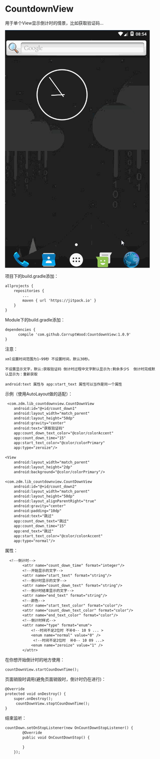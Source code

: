 # CountdownView
用于单个View显示倒计时的情景，比如获取验证码...

![image](https://github.com/CorruptWood/CountdownView/blob/master/coundown.gif?raw=true)

项目下的build.gradle添加：

	allprojects {
		repositories {
			...
			maven { url 'https://jitpack.io' }
		}
	}

Module下的build.gradle添加：

	dependencies {
	      compile 'com.github.CorruptWood:CountdownView:1.0.9'
	}

注意：

	xml设置时间范围为1~99秒 不设置时间，默认30秒。
	
	不设置显示文字，默认:获取验证码 倒计时过程中文字默认显示为:剩余多少S  倒计时完成默认显示为：重新获取
	
	android:text 属性与 app:start_text 属性可以当作是同一个属性
	
	


示例（使用AutoLayout做的适配）：
     
     <com.zdm.lib_countdownview.CountDownView
        android:id="@+id/count_down1"
        android:layout_width="match_parent"
        android:layout_height="50dp"
        android:gravity="center"
        android:text="获取验证码"
        app:count_down_text_color="@color/colorAccent"
        app:count_down_time="15"
        app:start_text_color="@color/colorPrimary"
        app:type="zeroize"/>

    <View
        android:layout_width="match_parent"
        android:layout_height="2dp"
        android:background="@color/colorPrimary"/>

    <com.zdm.lib_countdownview.CountDownView
        android:id="@+id/count_down2"
        android:layout_width="match_parent"
        android:layout_height="50dp"
        android:layout_alignParentRight="true"
        android:gravity="center"
        android:padding="10dp"
        android:text="跳过"
        app:count_down_text="跳过"
        app:count_down_time="15"
        app:end_text="跳过"
        app:start_text_color="@color/colorAccent"
        app:type="normal"/>


属性：
      
      <!--倒计时-->
            <attr name="count_down_time" format="integer"/>
            <!--开始显示的文字-->
            <attr name="start_text" format="string"/>
            <!--倒计时显示的文字-->
            <attr name="count_down_text" format="string"/>
            <!--倒计时结束显示的文字-->
            <attr name="end_text" format="string"/>
            <!--颜色-->
            <attr name="start_text_color" format="color"/>
            <attr name="count_down_text_color" format="color"/>
            <attr name="end_text_color" format="color"/>
            <!--倒计时样式-->
            <attr name="type" format="enum">
                <!--时间不足2位时 不补0-- 10 9 ... >
                <enum name="normal" value="0" />
                 <!--时间不足2位时  补0-- 10 09 ...>
                <enum name="zeroize" value="1" />
            </attr>


在你想开始倒计时的地方使用：
        
    countDownView.startCounDownTime();

页面销毁时调用(避免页面销毁时，倒计时仍在进行)：
    
    @Override
    protected void onDestroy() {
        super.onDestroy();
         countDownView.stoptCounDownTime();
    }

结束监听：

	countDown.setOnStopListener(new OnCountDownStopListener() {
            @Override
            public void OnCountDownStop() {
                
            }
        });
